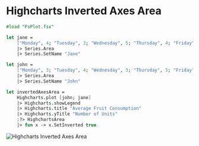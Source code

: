 Highcharts Inverted Axes Area
=============================

```fsharp
#load "FsPlot.fsx"

let jane =
    ["Monday", 4; "Tuesday", 3; "Wednesday", 5; "Thursday", 4; "Friday", 3; "Saturday", 12; "Sunday", 9]
    |> Series.Area
    |> Series.SetName "Jane"

let john =
    ["Monday", 3; "Tuesday", 4; "Wednesday", 3; "Thursday", 5; "Friday", 7; "Saturday", 10; "Sunday", 12]
    |> Series.Area
    |> Series.SetName "John"

let invertedAxesArea =
    Highcharts.plot [john; jane]
    |> Highcharts.showLegend
    |> Highcharts.title "Average Fruit Consumption"
    |> Highcharts.yTitle "Number of Units"
    :?> HighchartsArea
    |> fun x -> x.SetInverted true
```
![Highcharts Inverted Axes Area](https://raw.github.com/TahaHachana/FsPlot/master/screenshots/HighchartsInvertedAxesArea.PNG)